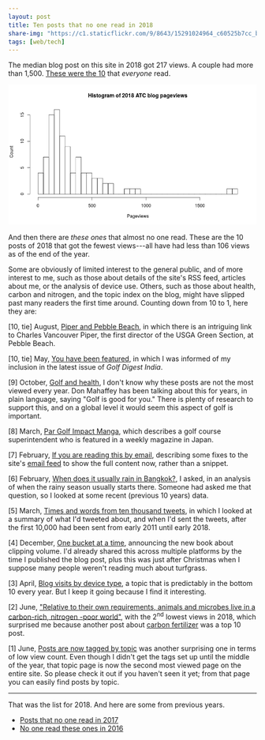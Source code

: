 ```yaml
---
layout: post
title: Ten posts that no one read in 2018
share-img: "https://c1.staticflickr.com/9/8643/15291024964_c60525b7cc_b_d.jpg"
tags: [web/tech]
---
```


The median blog post on this site in 2018 got 217 views. A couple had more than 1,500. [These were the 10](https://www.asianturfgrass.com/2019-01-02-top-10-posts-2018/) that *everyone* read.

![histogram of ATC blog pageviews in 2018](/img/views_2018.png)

And then there are *these ones* that almost no one read. These are the 10 posts of 2018 that got the fewest views---all have had less than 106 views as of the end of the year.

Some are obviously of limited interest to the general public, and of more interest to me, such as those about details of the site's RSS feed, articles about me, or the analysis of device use. Others, such as those about health, carbon and nitrogen, and the topic index on the blog, might have slipped past many readers the first time around. Counting down from 10 to 1, here they are:

[10, tie] August, [Piper and Pebble Beach](https://www.asianturfgrass.com/2018-08-20-piper-and-pebble-beach/), in which there is an intriguing link to Charles Vancouver Piper, the first director of the USGA Green Section, at Pebble Beach.

[10, tie] May, [You have been featured](https://www.asianturfgrass.com/2018-05-04-you-have-been-featured/), in which I was informed of my inclusion in the latest issue of *Golf Digest India*.

[9] October, [Golf and health](https://www.asianturfgrass.com/2018-10-11-golf-and-health/), I don't know why these posts are not the most viewed every year. Don Mahaffey has been talking about this for years, in plain language, saying "Golf is good for you." There is plenty of research to support this, and on a global level it would seem this aspect of golf is important.

[8] March, [Par Golf Impact Manga](https://www.asianturfgrass.com/2018-03-31-par-golf-impact-manga/), which describes a golf course superintendent who is featured in a weekly magazine in Japan. 

[7] February, [If you are reading this by email](https://www.asianturfgrass.com/2018-02-13-if-you-are-reading-this-by-email/), describing some fixes to the site's [email feed](http://www.subscribepage.com/atc_blog_email) to show the full content now, rather than a snippet.

[6] February, [When does it usually rain in Bangkok?](https://www.asianturfgrass.com/2018-02-09-when-rainy-season-bangkok/), I asked, in an analysis of when the rainy season usually starts there. Someone had asked me that question, so I looked at some recent (previous 10 years) data.

[5] March, [Times and words from ten thousand tweets](https://www.asianturfgrass.com/2018-03-07-ten-thousand-tweets-when-and-what/), in which I looked at a summary of what I'd tweeted about, and when I'd sent the tweets, after the first 10,000 had been sent from early 2011 until early 2018.

[4] December, [One bucket at a time](https://www.asianturfgrass.com/2018-12-27-one-bucket-at-a-time/), announcing the new book about clipping volume. I'd already shared this across multiple platforms by the time I published the blog post, plus this was just after Christmas when I suppose many people weren't reading much about turfgrass.

[3] April, [Blog visits by device type](https://www.asianturfgrass.com/2018-04-22-blog-visits-by-device-type/), a topic that is predictably in the bottom 10 every year. But I keep it going because I find it interesting.

[2] June, ["Relative to their own requirements, animals and microbes live in a carbon-rich, nitrogen -poor world"](https://www.asianturfgrass.com/2018-06-01-microbes-live-carbon-rich-nitrogen-poor-world/), with the 2<sup>nd</sup> lowest views in 2018, which surprised me because another post about [carbon fertilizer](https://www.asianturfgrass.com/2018-05-31-is-carbon-the-next-frontier-in-fertilization/) was a top 10 post.

[1] June, [Posts are now tagged by topic](https://www.asianturfgrass.com/2018-06-13-turfgrass-topic-index/) was another surprising one in terms of low view count. Even though I didn't get the tags set up until the middle of the year, that topic page is now the second most viewed page on the entire site. So please check it out if you haven't seen it yet; from that page you can easily find posts by topic.

---

That was the list for 2018. And here are some from previous years.

* [Posts that no one read in 2017](https://www.asianturfgrass.com/2017-12-21-ten-posts-no-one-read-2017/)
* [No one read these ones in 2016](http://www.blog.asianturfgrass.com/2016/12/10-posts-that-no-one-read.html)
